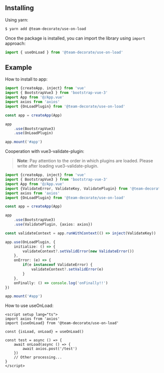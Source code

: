 ## Installing

Using yarn:

```bash
$ yarn add @team-decorate/use-on-load
```

Once the package is installed, you can import the library using `import` approach:

```typescript
import { useOnLoad } from '@team-decorate/use-on-load'
```

## Example

How to install to app:
```typescript
import {createApp, inject} from 'vue'
import { BootstrapVue3 } from 'bootstrap-vue-3'
import App from '@/App.vue'
import axios from 'axios'
import {OnLoadPlugin} from '@team-decorate/use-on-load'

const app = createApp(App)

app
	.use(BootstrapVue3)
	.use(OnLoadPlugin)

app.mount('#app')
```

Cooperation with vue3-validate-plugin:

> **Note**:
> Pay attention to the order in which plugins are loaded. Please write after loading vue3-validate-plugin.

```typescript
import {createApp, inject} from 'vue'
import { BootstrapVue3 } from 'bootstrap-vue-3'
import App from '@/App.vue'
import {ValidateError, ValidateKey, ValidatePlugin} from '@team-decorate/vue3-validate-plugin'
import axios from 'axios'
import {OnLoadPlugin} from '@team-decorate/use-on-load'

const app = createApp(App)

app
	.use(BootstrapVue3)
	.use(ValidatePlugin, {axios: axios})

const validateContext = app.runWithContext(() => inject(ValidateKey))

app.use(OnLoadPlugin, {
	initialize: () => {
		validateContext?.setValidError(new ValidateError())
	},
	onError: (e) => {
		if(e instanceof ValidateError) {
			validateContext?.setValidError(e)
		}
	},
	onFinally: () => console.log('onFinally!!')
})

app.mount('#app')
```

How to use useOnLoad:
```vue
<script setup lang="ts">
import axios from 'axios'
import {useOnLoad} from '@team-decorate/use-on-load'

const {isLoad, onLoad} = useOnLoad()

const test = async () => {
    await onLoad(async () => {
        await axios.post('/test')
    })
    // Other processing...
}
</script>
```